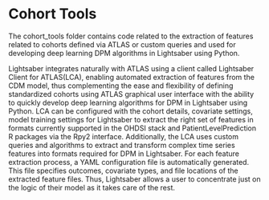 # Cohort Tools
The cohort_tools folder contains code related to the extraction of features related to cohorts defined via ATLAS or custom queries and used for developing deep learning DPM algorithms in Lightsaber using Python.

Lightsaber integrates naturally with ATLAS using a client called Lightsaber Client for ATLAS(LCA), enabling automated extraction of features from the CDM  model, thus complementing the ease and flexibility of defining standardized cohorts using ATLAS graphical user interface with the ability to quickly develop deep learning algorithms for DPM in Lightsaber using Python.
LCA can be configured with the cohort details, covariate settings, model training settings for Lightsaber to extract the right set of features in formats currently supported in the OHDSI stack  and PatientLevelPrediction R packages via the Rpy2 interface.
Additionally, the LCA uses custom queries and algorithms to extract and transform complex time series features into formats required for DPM in Lightsaber. For each feature extraction process, a YAML configuration file is automatically generated. This file specifies outcomes, covariate types, and file locations of the extracted feature files. Thus, Lightsaber allows a user to concentrate just on the logic of their model as it takes care of the rest.
